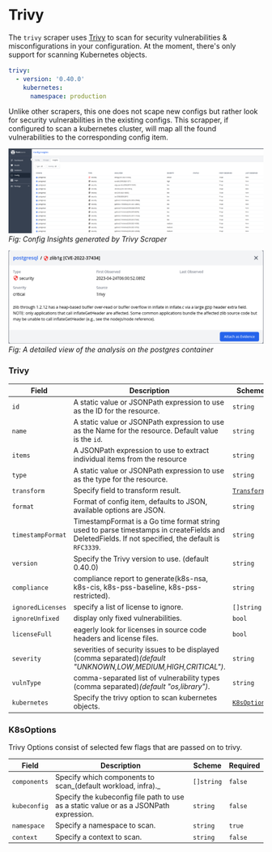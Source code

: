 # Trivy

The `trivy` scraper uses [Trivy](https://trivy.dev/) to scan for security vulnerabilities & misconfigurations in your configuration. At the moment, there's only support for scanning Kubernetes objects.

```yaml
trivy:
  - version: '0.40.0'
    kubernetes:
      namespace: production
```

Unlike other scrapers, this one does not scape new configs but rather look for security vulnerabilities in the existing configs. This scrapper, if configured to scan a kubernetes cluster, will map all the found vulnerabilities to the corresponding config item.

![Config Insights generated by Trivy Scraper](../../images/config-insights-trivy.png)
_Fig: Config Insights generated by Trivy Scraper_

![Config Insights generated by Trivy Scraper](../../images/config-insight-trivy-postgres.png)
_Fig: A detailed view of the analysis on the postgres container_

### Trivy

| Field             | Description                                                                                                                                        | Scheme                                  | Required |
| ----------------- | -------------------------------------------------------------------------------------------------------------------------------------------------- | --------------------------------------- | -------- |
| `id`              | A static value or JSONPath expression to use as the ID for the resource.                                                                           | `string`                                | `true`   |
| `name`            | A static value or JSONPath expression to use as the Name for the resource. Default value is the `id`.                                              | `string`                                | `false`  |
| `items`           | A JSONPath expression to use to extract individual items from the resource                                                                         | `string`                                | `false`  |
| `type`            | A static value or JSONPath expression to use as the type for the resource.                                                                         | `string`                                | `true`   |
| `transform`       | Specify field to transform result.                                                                                                                 | [`Transform`](../concepts/transform.md) | `false`  |
| `format`          | Format of config item, defaults to JSON, available options are JSON.                                                                               | `string`                                | `false`  |
| `timestampFormat` | TimestampFormat is a Go time format string used to parse timestamps in createFields and DeletedFields. If not specified, the default is `RFC3339`. | `string`                                | `false`  |
| `version`         | Specify the Trivy version to use. (default 0.40.0)                                                                                                 | `string`                                | `false`  |
| `compliance`      | compliance report to generate(k8s-nsa, k8s-cis, k8s-pss-baseline, k8s-pss-restricted).                                                        | `string`                                | `false`  |
| `ignoredLicenses` | specify a list of license to ignore.                                                                                                               | `[]string`                              | `false`  |
| `ignoreUnfixed`   | display only fixed vulnerabilities.                                                                                                                | `bool`                                  | `false`  |
| `licenseFull`     | eagerly look for licenses in source code headers and license files.                                                                                | `bool`                                  | `false`  |
| `severity`        | severities of security issues to be displayed (comma separated)_(default "UNKNOWN,LOW,MEDIUM,HIGH,CRITICAL")_.                                | `string`                                | `false`  |
| `vulnType`        | comma-separated list of vulnerability types (comma separated)_(default "os,library")_.                                                        | `string`                                | `false`  |
| `kubernetes`      | Specify the trivy option to scan kubernetes objects.                                                                                               | [`K8sOptions`](#k8soptions)             | `true`   |

### K8sOptions

Trivy Options consist of selected few flags that are passed on to trivy.

| Field        | Description                                                                            | Scheme     | Required |
| ------------ | -------------------------------------------------------------------------------------- | ---------- | -------- |
| `components` | Specify which components to scan_(default workload, infra)._                      | `[]string` | `false`  |
| `kubeconfig` | Specify the kubeconfig file path to use as a static value or as a JSONPath expression. | `string`   | `false`  |
| `namespace`  | Specify a namespace to scan.                                                           | `string`   | `true`   |
| `context`    | Specify a context to scan.                                                             | `string`   | `false`  |
